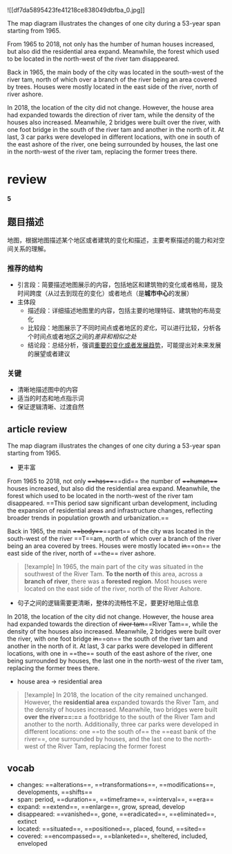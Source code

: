 ![[df7da5895423fe41218ce838049dbfba_0.jpg]]

The map diagram illustrates the changes of one city during a 53-year span starting from 1965.

From 1965 to 2018, not only has the humber of human houses increased, but also did the residential area expand. Meanwhile, the forest which used to be located in the north-west of the river tam disappeared.

Back in 1965, the main body of the city was located in the south-west of the river tam, north of which over a branch of the river being an area covered by trees. Houses were mostly located in the east side of the river, north of river ashore.

In 2018, the location of the city did not change. However, the house area had expanded towards the direction of river tam, while the density of the houses also increased. Meanwhile, 2 bridges were built over the river, with one foot bridge in the south of the river tam and another in the north of it. At last, 3 car parks were developed in different locations, with one in south of the east ashore of the river, one being surrounded by houses, the last one in the north-west of the river tam, replacing the former trees there.

# review

**5**

## 题目描述

地图，根据地图描述某个地区或者建筑的变化和描述，主要考察描述的能力和对空间关系的理解。

### 推荐的结构

- 引言段：简要描述地图展示的内容，包括地区和建筑物的变化或者格局，提及时间跨度（从过去到现在的变化）或者地点（是**城市中心**的发展）
- 主体段
  - 描述段：详细描述地图里的内容，包括主要的地理特征、建筑物的布局变化
  - 比较段：地图展示了不同时间点或者地区的*变化*，可以进行比较，分析各个时间点或者地区之间的*差异和相似之处*
  - 结论段：总结分析，强调<u>重要的变化或者发展趋势</u>，可能提出对未来发展的展望或者建议

### 关键

- 清晰地描述图中的内容
- 适当的时态和地点指示词
- 保证逻辑清晰、过渡自然

## article review

The map diagram illustrates the changes of one city during a 53-year span starting from 1965.

- 更丰富

From 1965 to 2018, not only ~~==has==~~==did== the number of ~~==human==~~ houses increased, but also did the residential area expand. Meanwhile, the forest which used to be located in the north-west of the river tam disappeared. ==This period saw significant urban development, including the expansion of residential areas and infrastructure changes, reflecting broader trends in population growth and urbanization.==

Back in 1965, the main ~~==body==~~==part== of the city was located in the south-west of the river ==T==am, north of which over a branch of the river being an area covered by trees. Houses were mostly located ~~in~~==on== the east side of the river, north of ==the== river ashore.

> [!example]
> In 1965, the main part of the city was situated in the southwest of the River Tam. **To the north of** this area, across a **branch of river**, there was a **forested region**. Most houses were located on the east side of the river, north of the River Ashore.

- 句子之间的逻辑需要更清晰，整体的流畅性不足，要更好地阻止信息

In 2018, the location of the city did not change. However, the house area had expanded towards the direction of ~~river tam~~==River Tam==, while the density of the houses also increased. Meanwhile, 2 bridges were built over the river, with one foot bridge ~~in~~==on== the south of the river tam and another in the north of it. At last, 3 car parks were developed in different locations, with one in ==the== south of the east ashore of the river, one being surrounded by houses, the last one in the north-west of the river tam, replacing the former trees there.

- house area -> residential area

> [!example]
> In 2018, the location of the city remained unchanged. However, the **residential area** expanded towards the River Tam, and the density of houses increased. Meanwhile, two bridges were built **over the river==:==** a footbridge to the south of the River Tam and another to the north. Additionally, three car parks were developed in different locations: one ==to the south of== the ==east bank of the river==, one surrounded by houses, and the last one to the north-west of the River Tam, replacing the former forest

## vocab

- changes: ==alterations==, ==transformations==, ==modifications==, developments, ==shifts==
- span: period, ==duration==, ==timeframe==, ==interval==, ==era==
- expand: ==extend==, ==enlarge==, grow, spread, develop
- disappeared: ==vanished==, gone, ==eradicated==, ==eliminated==, extinct
- located: ==situated==, ==positioned==, placed, found, ==sited==
- covered: ==encompassed==, ==blanketed==, sheltered, included, enveloped
